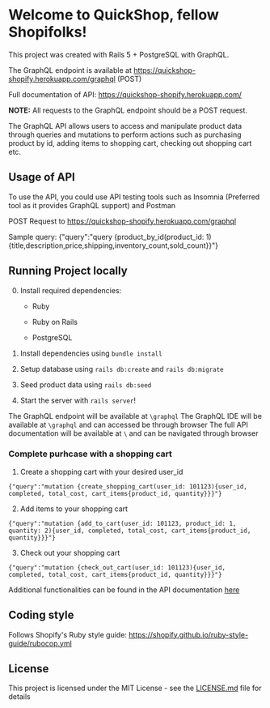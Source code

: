 # Welcome to QuickShop, fellow Shopifolks!

This project was created with Rails 5 + PostgreSQL with GraphQL. 

The GraphQL endpoint is available at https://quickshop-shopify.herokuapp.com/graphql (POST)

Full documentation of API: https://quickshop-shopify.herokuapp.com/


**NOTE:** All requests to the GraphQL endpoint should be a POST request.

The GraphQL API allows users to access and manipulate product data through queries and mutations to perform actions such as purchasing product by id, adding items to shopping cart, checking out shopping cart etc.

## Usage of API
To use the API, you could use API testing tools such as Insomnia (Preferred tool as it provides GraphQL support) and Postman

POST Request to https://quickshop-shopify.herokuapp.com/graphql

Sample query:
{"query":"query {product_by_id(product_id: 1){title,description,price,shipping,inventory_count,sold_count}}"}

## Running Project locally

0. Install required dependencies:

    * Ruby
    
    * Ruby on Rails
    
    * PostgreSQL


1. Install dependencies using `bundle install`
2. Setup database using `rails db:create` and `rails db:migrate`
3. Seed product data using `rails db:seed`
4. Start the server with `rails server`!

The GraphQL endpoint will be available at `\graphql`
The GraphQL IDE will be available at `\graphql` and can accessed be through browser
The full API documentation will be available at `\` and can be navigated through browser


### Complete purhcase with a shopping cart

1. Create a shopping cart with your desired user_id
```
{"query":"mutation {create_shopping_cart(user_id: 101123){user_id, completed, total_cost, cart_items{product_id, quantity}}}"}
```

2. Add items to your shopping cart
```
{"query":"mutation {add_to_cart(user_id: 101123, product_id: 1, quantity: 2){user_id, completed, total_cost, cart_items{product_id, quantity}}}"}
```

3. Check out your shopping cart
```
{"query":"mutation {check_out_cart(user_id: 101123){user_id, completed, total_cost, cart_items{product_id, quantity}}}"}
```

Additional functionalities can be found in the API documentation [here](https://quickshop-shopify.herokuapp.com/)

## Coding style

Follows Shopify's Ruby style guide: https://shopify.github.io/ruby-style-guide/rubocop.yml


## License

This project is licensed under the MIT License - see the [LICENSE.md](LICENSE.md) file for details


